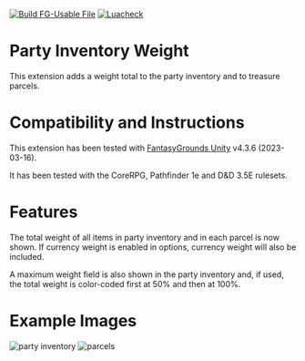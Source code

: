 [![Build FG-Usable File](https://github.com/FG-Unofficial-Developers-Guild/FG-CoreRPG-Party-Inventory-Weight/actions/workflows/create-ext.yml/badge.svg)](https://github.com/FG-Unofficial-Developers-Guild/FG-CoreRPG-Party-Inventory-Weight/actions/workflows/create-ext.yml) [![Luacheck](https://github.com/FG-Unofficial-Developers-Guild/FG-CoreRPG-Party-Inventory-Weight/actions/workflows/luacheck.yml/badge.svg)](https://github.com/FG-Unofficial-Developers-Guild/FG-CoreRPG-Party-Inventory-Weight/actions/workflows/luacheck.yml)

# Party Inventory Weight
This extension adds a weight total to the party inventory and to treasure parcels.

# Compatibility and Instructions
This extension has been tested with [FantasyGrounds Unity](https://www.fantasygrounds.com/home/FantasyGroundsUnity.php) v4.3.6 (2023-03-16).

It has been tested with the CoreRPG, Pathfinder 1e and D&D 3.5E rulesets.

# Features
The total weight of all items in party inventory and in each parcel is now shown. If currency weight is enabled in options, currency weight will also be included.

A maximum weight field is also shown in the party inventory and, if used, the total weight is color-coded first at 50% and then at 100%.

# Example Images
![party inventory](https://user-images.githubusercontent.com/1916835/123844723-5ded3500-d8e1-11eb-8c63-8cc0c04ee77e.png)
![parcels](https://user-images.githubusercontent.com/1916835/123844744-634a7f80-d8e1-11eb-99d5-b71bf28f1fcc.png)
